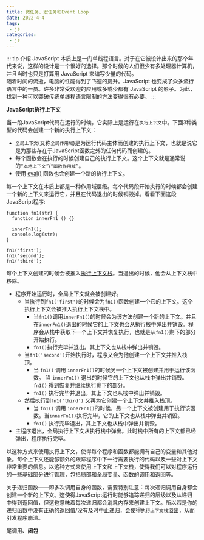 ```yaml
---
title: 微任务、宏任务和Event Loop
date: 2022-4-4
tags:
 - js
categories: 
 - js
---
```


::: tip 介绍
JavaScript 本质上是一门单线程语言。对于在它被设计出来的那个年代来说，这样的设计是一个很好的选择。那个时候的人们很少有多处理器计算机，并且当时也只是打算用 JavaScript 来编写少量的代码。<br>
随着时间的流逝，电脑的性能得到了飞速的提升。JavaScript 也变成了众多流行语言中的一员。许多非常受欢迎的应用或多或少都有 JavaScript 的影子。为此，找到一种可以突破传统单线程语言限制的方法变得很有必要。
:::

<!-- more -->

**JavaScript执行上下文**

当一段JavaScript代码在运行的时候，它实际上是运行在`执行上下文`中。下面3种类型的代码会创建一个新的执行上下文：
* `全局上下文`(又称`全局作用域`)是为运行代码主体而创建的执行上下文，也就是说它是为那些存在于JavaScript函数之外的任何代码而创建的。
* 每个函数会在执行的时候创建自己的执行上下文。这个上下文就是通常说的`“本地上下文”`/`“函数作用域”`。
* 使用 [eval()](https://developer.mozilla.org/zh-CN/docs/Web/JavaScript/Reference/Global_Objects/eval) 函数也会创建一个新的执行上下文。

每一个上下文在本质上都是一种作用域层级。每个代码段开始执行的时候都会创建一个新的上下文来运行它，并且在代码退出的时候销毁掉。看看下面这段JavaScript程序:
```
function fn1(str) {
  function innerFn1 () {}

  innerFn1();
  console.log(str);
}

fn1('first');
fn1('second');
fn1('third');
```

每个上下文创建的时候会被推入[执行上下文栈](https://developer.mozilla.org/zh-CN/docs/Glossary/Call_stack)。当退出的时候，他会从上下文栈中移除。
* 程序开始运行时，全局上下文就会被创建好。
    * 当执行到`fn1('first')`的时候会为`fn1()`函数创建一个它的上下文。这个执行上下文会被推入执行上下文栈中。
        * 当`fn1()`调用`innerFn1()`的时候会为该方法创建一个新的上下文。并且在`innerFn1()`退出的时候它的上下文也会从执行栈中弹出并销毁。程序会从栈中获取下一个上下文并恢复执行，也就是从`fn1()`剩下的部分开始执行。
        * `fn1()`执行完毕并退出。其上下文也从栈中弹出并销毁。
    * 当`fn1('second')`开始执行时，程序又会为他创建一个上下文并推入栈顶。
        * 当 `fn1()` 调用 `innerFn1()`的时候另一个上下文被创建并用于运行该函数。 当 `innerFn1()` 退出的时候它的上下文也从栈中弹出并销毁。 `fn1()` 得到恢复并继续执行剩下的部分。
        *  `fn1()` 执行完毕并退出，其上下文也从栈中弹出并销毁。
    * 然后执行到`fn1('third')` 又再为它创建一个上下文并推入栈顶。
        * 当 `fn1()` 调用 `innerFn1()`的时候，另一个上下文被创建用于执行该函数。当`innerFn1()`执行完毕，它的上下文也从栈中弹出并销毁。
        *  `fn1()` 执行完毕退出，其上下文也从栈中弹出并销毁。
* 主程序退出，全局执行上下文从执行栈中弹出。此时栈中所有的上下文都已经弹出，程序执行完毕。

以这种方式来使用执行上下文，使得每个程序和函数都能拥有自己的变量和其他对象。每个上下文还能够额外的跟踪程序中下一行需要执行的代码以及一些对上下文非常重要的信息。以这种方式来使用上下文和上下文栈，使得我们可以对程序运行的一些基础部分进行管理，包括局部和全局变量、函数的调用和返回等。

关于递归函数——即多次调用自身的函数，需要特别注意：每次递归调用自身都会创建一个新的上下文。这使得JavaScript运行时能够追踪递归的层级以及从递归中得到返回值，但这也意味着每次递归都会消耗内存来创建上下文。所以若是你的递归函数中没有正确的返回值/没有及时中止递归，会使得`执行上下文栈`溢出，从而引发程序崩溃。

尾调用、<strong>闭包</strong>